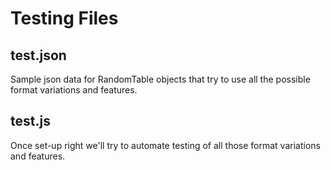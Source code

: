 # Testing Files

## test.json

Sample json data for RandomTable objects that try to use all the possible format variations and features.

## test.js

Once set-up right we'll try to automate testing of all those format variations and features.
